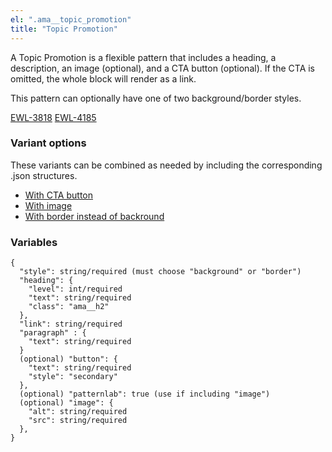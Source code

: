 ```yaml
---
el: ".ama__topic_promotion"
title: "Topic Promotion"
---
```


A Topic Promotion is a flexible pattern that includes a heading, a description, an image (optional), and a CTA button (optional). If the CTA is omitted, the whole block will render as a link.

This pattern can optionally have one of two background/border styles.

[EWL-3818](https://issues.ama-assn.org/browse/EWL-3818)
[EWL-4185](https://issues.ama-assn.org/browse/EWL-4185)

### Variant options
These variants can be combined as needed by including the corresponding .json structures.
* [With CTA button](./?p=molecules/p=organisms-ribbon)
* [With image](./?p=organisms/p=organisms-ribbon-auth)
* [With border instead of backround](./?p=organisms/p=organisms-ribbon-auth)



### Variables
~~~
{
  "style": string/required (must choose "background" or "border")
  "heading": {
    "level": int/required
    "text": string/required
    "class": "ama__h2"
  },
  "link": string/required
  "paragraph" : {
    "text": string/required
  }
  (optional) "button": { 
    "text": string/required
    "style": "secondary"
  },
  (optional) "patternlab": true (use if including "image")
  (optional) "image": { 
    "alt": string/required
    "src": string/required
  },
}
~~~
